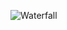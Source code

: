 ![Waterfall](http://visualfunhouse.com/wp-content/uploads/2007/09/mc_escher_origional-waterfall.jpg)
